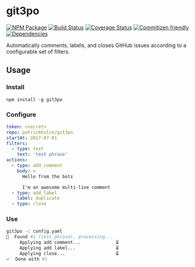 # git3po
[![NPM Package](https://badge.fury.io/js/git3po.svg)](https://www.npmjs.com/package/git3po)
[![Build Status](https://travis-ci.org/patrickhulce/git3po.svg?branch=master)](https://travis-ci.org/patrickhulce/git3po)
[![Coverage Status](https://coveralls.io/repos/github/patrickhulce/git3po/badge.svg?branch=master)](https://coveralls.io/github/patrickhulce/git3po?branch=master)
[![Commitizen friendly](https://img.shields.io/badge/commitizen-friendly-brightgreen.svg)](http://commitizen.github.io/cz-cli/)
[![Dependencies](https://david-dm.org/patrickhulce/git3po.svg)](https://david-dm.org/patrickhulce/git3po)

Automatically comments, labels, and closes GitHub issues according to a configurable set of filters.

## Usage

### Install

`npm install -g git3po`

### Configure

```yaml
token: <secret>
repo: patrickhulce/git3po
startAt: 2017-07-01
filters:
  - type: text
    text: 'test phrase'
actions:
  - type: add_comment
    body: >
      Hello from the bots

      I'm an awesome multi-line comment
  - type: add_label
    label: duplicate
  - type: close
```

### Use

```sh
git3po -c config.yaml
💎  Found #1 (test phrase), processing...
     Applying add comment...             ⏳
     Applying add label...               ⏳
     Applying close...                   ⏳
✅  Done with #1
```
